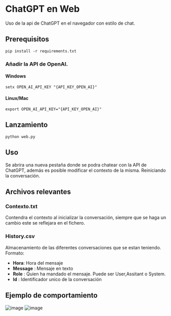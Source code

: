 # ChatGPT en Web
Uso de la api de ChatGPT en el navegador con estilo de chat.

## Prerequisitos
`pip install -r requirements.txt`  

### Añadir la API de OpenAI.

#### Windows
`setx OPEN_AI_API_KEY "{API_KEY_OPEN_AI}"`  

#### Linux/Mac
`export OPEN_AI_API_KEY="{API_KEY_OPEN_AI}"`  


## Lanzamiento
`python web.py` 

## Uso
Se abrira una nueva pestaña donde se podra chatear con la API de ChatGPT, además es posible modificar el contexto de la misma. Reiniciando la conversación. 

## Archivos relevantes  

### Contexto.txt
Contendra el contexto al inicializar la conversación, siempre que se haga un cambio este se reflejara en el fichero.

### History.csv
Almacenamiento de las diferentes conversaciones que se estan teniendo.
Formato: 
- **Hora**: Hora del mensaje
- **Message** : Mensaje en texto
- **Role** : Quien ha mandado el mensaje. Puede ser User,Assitant o System.
- **Id** : Identificador unico de la conversación


## Ejemplo de comportamiento
![image](https://user-images.githubusercontent.com/25454965/224977022-4d369798-9239-434c-8e9a-c21b53b2ab96.png)
![image](https://user-images.githubusercontent.com/25454965/225022200-05a7ee27-d4b3-4f78-9f94-b3bf8838f403.png)

